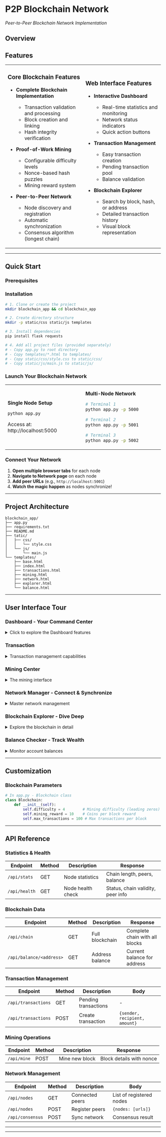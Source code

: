 # P2P Blockchain Network

*Peer-to-Peer Blockchain Network Implementation*

## Overview

## Features

<table>
<tr>
<td width="50%">

### Core Blockchain Features
- **Complete Blockchain Implementation**
  - Transaction validation and processing
  - Block creation and linking
  - Hash integrity verification
  
- **Proof-of-Work Mining**
  - Configurable difficulty levels
  - Nonce-based hash puzzles
  - Mining reward system
  
- **Peer-to-Peer Network**
  - Node discovery and registration
  - Automatic synchronization
  - Consensus algorithm (longest chain)

</td>
<td width="50%">

### Web Interface Features
- **Interactive Dashboard**
  - Real-time statistics and monitoring
  - Network status indicators
  - Quick action buttons
  
- **Transaction Management**
  - Easy transaction creation
  - Pending transaction pool
  - Balance validation
  
- **Blockchain Explorer**
  - Search by block, hash, or address
  - Detailed transaction history
  - Visual block representation

</td>
</tr>
</table>

---

## Quick Start

### Prerequisites

### Installation

```bash
# 1. Clone or create the project
mkdir blockchain_app && cd blockchain_app

# 2. Create directory structure
mkdir -p static/css static/js templates

# 3. Install dependencies
pip install flask requests

# 4. Add all project files (provided separately)
# - Copy app.py to root directory
# - Copy templates/*.html to templates/
# - Copy static/css/style.css to static/css/
# - Copy static/js/main.js to static/js/
```

### Launch Your Blockchain Network

<table>
<tr>
<td width="50%">

**Single Node Setup**
```bash
python app.py
```
Access at: http://localhost:5000

</td>
<td width="50%">

**Multi-Node Network**
```bash
# Terminal 1
python app.py -p 5000

# Terminal 2
python app.py -p 5001

# Terminal 3
python app.py -p 5002
```

</td>
</tr>
</table>

### Connect Your Network

1. **Open multiple browser tabs** for each node
2. **Navigate to Network page** on each node
3. **Add peer URLs** (e.g., `http://localhost:5001`)
4. **Watch the magic happen** as nodes synchronize!

---

## Project Architecture

```
blockchain_app/
├── app.py                 
├── requirements.txt       
├── README.md             
├── tatic/
│   ├── css/
│   │   └── style.css        
│   └── js/
│       └── main.js          
└── templates/
    ├── base.html         
    ├── index.html        
    ├── transactions.html 
    ├── mining.html        
    ├── network.html      
    ├── explorer.html     
    └── balance.html      
```

---

## User Interface Tour

### Dashboard - Your Command Center
<details>
<summary>Click to explore the Dashboard features</summary>

- **Real-time Statistics Cards**
  - Current chain length and network status
  - Pending transactions counter
  - Connected peers monitoring
  - Node balance tracking

- **Quick Action Center**
  - One-click transaction creation
  - Instant mining activation
  - Network management shortcuts
  - Blockchain exploration links

- **Network Activity Feed**
  - Live transaction updates
  - Recent block notifications
  - Mining event tracking
  - Peer connection status

</details>

### Transaction 
<details>
<summary>Transaction management capabilities</summary>

- **Smart Transaction Creator**
  - Intuitive form with validation
  - Balance checking before sending
  - Quick-fill templates for testing
  - Real-time error prevention

- **Pending Transaction Pool**
  - Live updates of waiting transactions
  - Visual transaction cards
  - Amount and address display
  - Time stamps and status

- **Transaction Statistics**
  - Total volume calculations
  - Transaction type breakdown
  - Historical data visualization
  - Network throughput metrics

</details>

### Mining Center
<details>
<summary>The mining interface</summary>

- **Interactive Mining Console**
  - One-click mining activation
  - Real-time progress tracking
  - Visual difficulty indicators
  - Reward calculations

- **Mining Statistics Dashboard**
  - Blocks mined counter
  - Total earnings tracker
  - Hash rate estimation
  - Mining history log

- **Advanced Mining Controls**
  - Difficulty visualization
  - Nonce progression display
  - Energy consumption estimates
  - Performance optimization tips

</details>

### Network Manager - Connect & Synchronize
<details>
<summary>Master network management</summary>

- **Peer Connection Interface**
  - Easy peer addition with URL input
  - Auto-discovery for local networks
  - Connection status monitoring
  - Quick-connect templates

- **Synchronization Center**
  - One-click network sync
  - Consensus algorithm execution
  - Conflict resolution tracking
  - Sync performance metrics

- **Network Topology View**
  - Visual network representation
  - Connection quality indicators
  - Peer response time tracking
  - Network health monitoring

</details>

### Blockchain Explorer - Dive Deep
<details>
<summary>Explore the blockchain in detail</summary>

- **Advanced Search Engine**
  - Search by block number, hash, or address
  - Real-time search suggestions
  - Instant result highlighting
  - Search history tracking

- **Detailed Block Viewer**
  - Complete block information display
  - Transaction breakdown and analysis
  - Hash verification tools
  - Timestamp and nonce details

- **Chain Analytics**
  - Total supply calculations
  - Transaction volume metrics
  - Average block time analysis
  - Network growth statistics

</details>

### Balance Checker - Track Wealth
<details>
<summary>Monitor account balances</summary>

- **Comprehensive Balance Display**
  - Current balance with animations
  - Transaction history breakdown
  - Received vs sent analysis
  - Mining rewards tracking

- **Address Analytics**
  - Top addresses leaderboard
  - Wealth distribution charts
  - Address activity tracking
  - Balance change notifications

- **🔧 Balance Tools**
  - Address generator for testing
  - Quick balance lookups
  - Historical balance tracking
  - Export capabilities

</details>

---


## Customization

### Blockchain Parameters
```python
# In app.py - Blockchain class
class Blockchain:
    def __init__(self):
        self.difficulty = 4        # Mining difficulty (leading zeros)
        self.mining_reward = 10    # Coins per block reward
        self.max_transactions = 100 # Max transactions per block
```

---

## API Reference

### Statistics & Health
| Endpoint | Method | Description | Response |
|----------|--------|-------------|----------|
| `/api/stats` | GET | Node statistics | Chain length, peers, balance |
| `/api/health` | GET | Node health check | Status, chain validity, peer info |

### Blockchain Data
| Endpoint | Method | Description | Response |
|----------|--------|-------------|----------|
| `/api/chain` | GET | Full blockchain | Complete chain with all blocks |
| `/api/balance/<address>` | GET | Address balance | Current balance for address |

### Transaction Management
| Endpoint | Method | Description | Body |
|----------|--------|-------------|------|
| `/api/transactions` | GET | Pending transactions | - |
| `/api/transactions` | POST | Create transaction | `{sender, recipient, amount}` |

### Mining Operations
| Endpoint | Method | Description | Response |
|----------|--------|-------------|----------|
| `/api/mine` | POST | Mine new block | Block details with nonce |

### Network Management
| Endpoint | Method | Description | Body |
|----------|--------|-------------|------|
| `/api/nodes` | GET | Connected peers | List of registered nodes |
| `/api/nodes` | POST | Register peers | `{nodes: [urls]}` |
| `/api/consensus` | POST | Sync network | Consensus result |

---


---
